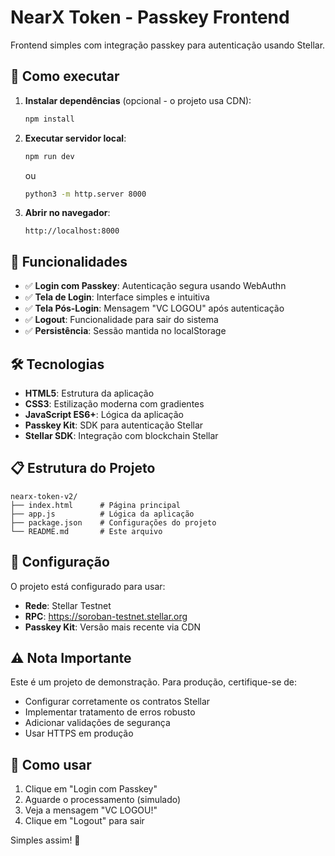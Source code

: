 # NearX Token - Passkey Frontend

Frontend simples com integração passkey para autenticação usando Stellar.

## 🚀 Como executar

1. **Instalar dependências** (opcional - o projeto usa CDN):
   ```bash
   npm install
   ```

2. **Executar servidor local**:
   ```bash
   npm run dev
   ```
   ou
   ```bash
   python3 -m http.server 8000
   ```

3. **Abrir no navegador**:
   ```
   http://localhost:8000
   ```

## 📱 Funcionalidades

- ✅ **Login com Passkey**: Autenticação segura usando WebAuthn
- ✅ **Tela de Login**: Interface simples e intuitiva
- ✅ **Tela Pós-Login**: Mensagem "VC LOGOU" após autenticação
- ✅ **Logout**: Funcionalidade para sair do sistema
- ✅ **Persistência**: Sessão mantida no localStorage

## 🛠️ Tecnologias

- **HTML5**: Estrutura da aplicação
- **CSS3**: Estilização moderna com gradientes
- **JavaScript ES6+**: Lógica da aplicação
- **Passkey Kit**: SDK para autenticação Stellar
- **Stellar SDK**: Integração com blockchain Stellar

## 📋 Estrutura do Projeto

```
nearx-token-v2/
├── index.html      # Página principal
├── app.js          # Lógica da aplicação
├── package.json    # Configurações do projeto
└── README.md       # Este arquivo
```

## 🔧 Configuração

O projeto está configurado para usar:
- **Rede**: Stellar Testnet
- **RPC**: https://soroban-testnet.stellar.org
- **Passkey Kit**: Versão mais recente via CDN

## ⚠️ Nota Importante

Este é um projeto de demonstração. Para produção, certifique-se de:
- Configurar corretamente os contratos Stellar
- Implementar tratamento de erros robusto
- Adicionar validações de segurança
- Usar HTTPS em produção

## 🎯 Como usar

1. Clique em "Login com Passkey"
2. Aguarde o processamento (simulado)
3. Veja a mensagem "VC LOGOU!"
4. Clique em "Logout" para sair

Simples assim! 🎉